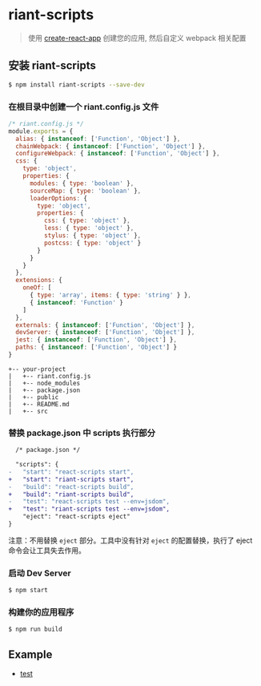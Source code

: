 # riant-scripts
> 使用 [create-react-app](https://github.com/facebookincubator/create-react-app) 创建您的应用, 然后自定义 webpack 相关配置

## 安装 riant-scripts

```bash
$ npm install riant-scripts --save-dev
```

### 在根目录中创建一个 riant.config.js 文件

```javascript
/* riant.config.js */
module.exports = {
  alias: { instanceof: ['Function', 'Object'] },
  chainWebpack: { instanceof: ['Function', 'Object'] },
  configureWebpack: { instanceof: ['Function', 'Object'] },
  css: {
    type: 'object',
    properties: {
      modules: { type: 'boolean' },
      sourceMap: { type: 'boolean' },
      loaderOptions: {
        type: 'object',
        properties: {
          css: { type: 'object' },
          less: { type: 'object' },
          stylus: { type: 'object' },
          postcss: { type: 'object' }
        }
      }
    }
  },
  extensions: {
    oneOf: [
      { type: 'array', items: { type: 'string' } },
      { instanceof: 'Function' }
    ]
  },
  externals: { instanceof: ['Function', 'Object'] },
  devServer: { instanceof: ['Function', 'Object'] },
  jest: { instanceof: ['Function', 'Object'] },
  paths: { instanceof: ['Function', 'Object'] }
}
```

```
+-- your-project
|   +-- riant.config.js
|   +-- node_modules
|   +-- package.json
|   +-- public
|   +-- README.md
|   +-- src
```

### 替换 package.json 中 scripts 执行部分

```diff
  /* package.json */

  "scripts": {
-   "start": "react-scripts start",
+   "start": "riant-scripts start",
-   "build": "react-scripts build",
+   "build": "riant-scripts build",
-   "test": "react-scripts test --env=jsdom",
+   "test": "riant-scripts test --env=jsdom",
    "eject": "react-scripts eject"
}
```
 注意：不用替换 `eject` 部分。工具中没有针对 `eject` 的配置替换，执行了 eject 命令会让工具失去作用。

### 启动 Dev Server

```bash
$ npm start
```

### 构建你的应用程序

```bash
$ npm run build
```

## Example

* [test](test/react-app)
